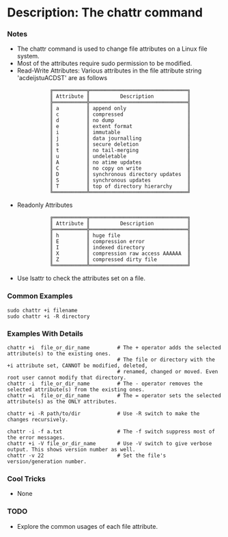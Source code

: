 # Description: The chattr command

### Notes
* The chattr command is used to change file attributes on a Linux file system.
* Most of the attributes require sudo permission to be modified.
* Read-Write Attributes: Various attributes in the file attribute string 'acdeijstuACDST' are as follows
```
              ╔═══════════╦════════════════════════════════╗
              ║ Attribute ║          Description           ║
              ╠═══════════╬════════════════════════════════╣
              ║ a         ║ append only                    ║
              ║ c         ║ compressed                     ║
              ║ d         ║ no dump                        ║
              ║ e         ║ extent format                  ║
              ║ i         ║ immutable                      ║
              ║ j         ║ data journalling               ║
              ║ s         ║ secure deletion                ║
              ║ t         ║ no tail-merging                ║
              ║ u         ║ undeletable                    ║
              ║ A         ║ no atime updates               ║
              ║ C         ║ no copy on write               ║
              ║ D         ║ synchronous directory updates  ║
              ║ S         ║ synchronous updates            ║
              ║ T         ║ top of directory hierarchy     ║
              ╚═══════════╩════════════════════════════════╝
```
* Readonly Attributes
```
              ╔═══════════╦════════════════════════════════╗
              ║ Attribute ║          Description           ║
              ╠═══════════╬════════════════════════════════╣
              ║ h         ║ huge file                      ║
              ║ E         ║ compression error              ║
              ║ I         ║ indexed directory              ║
              ║ X         ║ compression raw access AAAAAA  ║
              ║ Z         ║ compressed dirty file          ║
              ╚═══════════╩════════════════════════════════╝
```
* Use lsattr to check the attributes set on a file.

### Common Examples
```shell
sudo chattr +i filename
sudo chattr +i -R directory
```

### Examples With Details
```shell
chattr +i  file_or_dir_name         # The + operator adds the selected attribute(s) to the existing ones.
                                    # The file or directory with the +i attribute set, CANNOT be modified, deleted,
                                    # renamed, changed or moved. Even root user cannot modify that directory.
chattr -i  file_or_dir_name         # The - operator removes the selected attribute(s) from the existing ones.
chattr =i  file_or_dir_name         # The = operator sets the selected attribute(s) as the ONLY attributes.

chattr +i -R path/to/dir            # Use -R switch to make the changes recursively.

chattr -i -f a.txt                  # The -f switch suppress most of the error messages.
chattr +i -V file_or_dir_name       # Use -V switch to give verbose output. This shows version number as well.
chattr -v 22                        # Set the file's version/generation number.
```

### Cool Tricks
* None

### TODO
* Explore the common usages of each file attribute.
